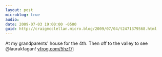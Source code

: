 ```yaml
---
layout: post
microblog: true
audio: 
date: 2009-07-03 19:00:00 -0500
guid: http://craigmcclellan.micro.blog/2009/07/04/t2471379568.html
---
```

At my grandparents' house for the 4th. Then off to the valley to see @laurakfagan! [yfrog.com/5hzf7j](http://yfrog.com/5hzf7j)
